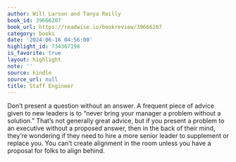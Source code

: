 ```yaml
---
author: Will Larson and Tanya Reilly
book_id: 39666207
book_url: https://readwise.io/bookreview/39666207
category: books
date: '2024-06-16 04:56:00'
highlight_id: 734367198
is_favorite: true
layout: highlight
note: ''
source: kindle
source_url: null
title: Staff Engineer
---
```


Don’t present a question without an answer. A frequent piece of advice given to new leaders is to “never bring your manager a problem without a solution.” That’s not generally great advice, but if you present a problem to an executive without a proposed answer, then in the back of their mind, they’re wondering if they need to hire a more senior leader to supplement or replace you. You can’t create alignment in the room unless you have a proposal for folks to align behind.